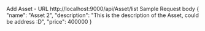 
Add Asset - URL http://localhost:9000/api/Asset/list
    Sample Request body 
    {
    "name": "Asset 2",
    "description": "This is the description of the Asset, could be address :D",
    "price": 400000
}